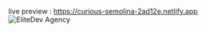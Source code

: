 live preview : https://curious-semolina-2ad12e.netlify.app
![EliteDev Agency](https://github.com/user-attachments/assets/7c617e32-f04f-417c-83ec-e0b4bc04b1b4)
